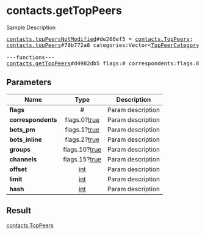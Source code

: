 # contacts.getTopPeers

Sample Description

<pre>
<a href="../constructor/contacts.topPeersNotModified.md">contacts.topPeersNotModified</a>#de266ef5 = <a href="../type/contacts.TopPeers.md">contacts.TopPeers</a>;
<a href="../constructor/contacts.topPeers.md">contacts.topPeers</a>#70b772a8 categories:Vector&lt;<a href="../type/TopPeerCategoryPeers.md">TopPeerCategoryPeers</a>&gt; chats:Vector&lt;<a href="../type/Chat.md">Chat</a>&gt; users:Vector&lt;<a href="../type/User.md">User</a>&gt; = <a href="../type/contacts.TopPeers.md">contacts.TopPeers</a>;

---functions---
<a href="../method/contacts.getTopPeers.md">contacts.getTopPeers</a>#d4982db5 flags:# correspondents:flags.0?<a href="../type/true.md">true</a> bots_pm:flags.1?<a href="../type/true.md">true</a> bots_inline:flags.2?<a href="../type/true.md">true</a> groups:flags.10?<a href="../type/true.md">true</a> channels:flags.15?<a href="../type/true.md">true</a> offset:<a href="../type/int.md">int</a> limit:<a href="../type/int.md">int</a> hash:<a href="../type/int.md">int</a> = <a href="../type/contacts.TopPeers.md">contacts.TopPeers</a>;
</pre>
## Parameters

| Name | Type | Description |
|------|:----:|-------------|
| **flags** | # | Param description |
| **correspondents** | flags.0?<a href="../type/true.md">true</a> | Param description |
| **bots_pm** | flags.1?<a href="../type/true.md">true</a> | Param description |
| **bots_inline** | flags.2?<a href="../type/true.md">true</a> | Param description |
| **groups** | flags.10?<a href="../type/true.md">true</a> | Param description |
| **channels** | flags.15?<a href="../type/true.md">true</a> | Param description |
| **offset** | <a href="../type/int.md">int</a> | Param description |
| **limit** | <a href="../type/int.md">int</a> | Param description |
| **hash** | <a href="../type/int.md">int</a> | Param description |

## Result

<a href="../type/contacts.TopPeers.md">contacts.TopPeers</a>

